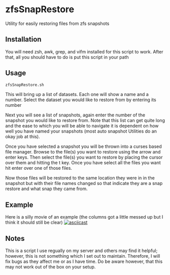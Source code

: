 # zfsSnapRestore
Utility for easily restoring files from zfs snapshots

## Installation
You will need zsh, awk, grep, and vifm installed for this script to work. After
that, all you should have to do is put this script in your path

## Usage

```bash
zfsSnapRestore.sh
```

This will bring up a list of datasets. Each one will show a name and a number.
Select the dataset you would like to restore from by entering its number

Next you will see a list of snapshots, again enter the number of the snapshot
you would like to restore from. Note that this list can get quite long and the
ease to which you will be able to navigate it is dependent on how well you have
named your snapshots (most auto snapshot Utilities do an okay job at this).

Once you have selected a snapshot you will be thrown into a curses based file
manager. Browse to the file(s) you want to restore using the arrow and enter
keys. Then select the file(s) you want to restore by placing the cursor over
them and hitting the t key. Once you have select all the files you want hit
enter over one of those files.

Now those files will be restored to the same location they were in in the
snapshot but with their file names changed so that indicate they are a snap
restore and what snap they came from.

## Example
Here is a silly movie of an example (the columns got a little messed up but I
think it should still be clear)
[![asciicast](https://asciinema.org/a/KN2BkMelNCq3pLlHFNkTXHAcT.svg)](https://asciinema.org/a/KN2BkMelNCq3pLlHFNkTXHAcT)

## Notes
This is a script I use regually on my server and others may find it helpful;
however, this is not something which I set out to maintain. Therefore, I will
fix bugs as they affect me or as I have time. Do be aware however, that this
may not work out of the box on your setup.
